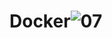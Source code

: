 # Docker![07](https://user-images.githubusercontent.com/106172048/194724523-ef0e93f7-e0e3-4658-b4e5-dff5764cfc13.jpg)
